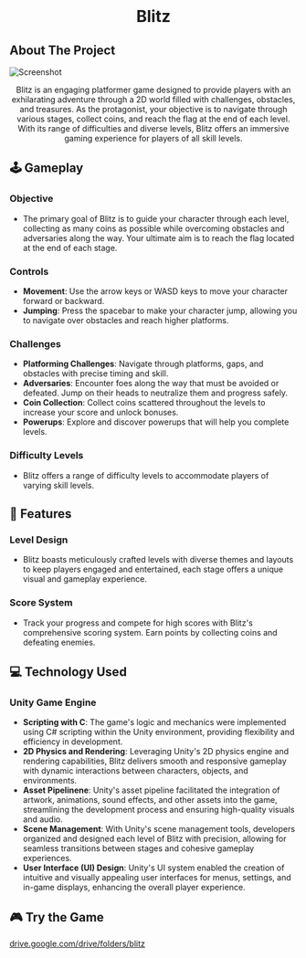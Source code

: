 <!-- PROJECT LOGO -->
<br />
<h1 align="center">Blitz</h1>

<!-- ABOUT THE PROJECT -->

## About The Project

![Screenshot](https://cjaylxcmzxbovendcgcs.supabase.co/storage/v1/object/public/Blitz/Game%20Development%20Project%2014_03_2024%2010_21_32%20pm.png)

<p align="center">
Blitz is an engaging platformer game designed to provide players with an exhilarating adventure through a 2D world filled with challenges, obstacles, and treasures. As the protagonist, your objective is to navigate through various stages, collect coins, and reach the flag at the end of each level. With its range of difficulties and diverse levels, Blitz offers an immersive gaming experience for players of all skill levels.
</p>

<!-- GAMEPLAY -->

## 🕹 Gameplay

  ### Objective
  - The primary goal of Blitz is to guide your character through each level, collecting as many coins as possible while overcoming obstacles and adversaries along the way. Your ultimate aim is to reach the flag located at the end of each stage.
  
  ### Controls
  - **Movement**: Use the arrow keys or WASD keys to move your character forward or backward.
  - **Jumping**: Press the spacebar to make your character jump, allowing you to navigate over obstacles and reach higher platforms.
  
  ### Challenges
  - **Platforming Challenges**: Navigate through platforms, gaps, and obstacles with precise timing and skill.
  - **Adversaries**: Encounter foes along the way that must be avoided or defeated. Jump on their heads to neutralize them and progress safely.
  - **Coin Collection**: Collect coins scattered throughout the levels to increase your score and unlock bonuses.
  - **Powerups**: Explore and discover powerups that will help you complete levels.
  
  ### Difficulty Levels
  - Blitz offers a range of difficulty levels to accommodate players of varying skill levels.

<!-- FEATURES -->
## 📝 Features

  ### Level Design
  - Blitz boasts meticulously crafted levels with diverse themes and layouts to keep players engaged and entertained, each stage offers a unique visual and gameplay experience.
      
  ### Score System
  - Track your progress and compete for high scores with Blitz's comprehensive scoring system. Earn points by collecting coins and defeating enemies.

<!-- TECHNOLOGY USED -->
## 💻 Technology Used

  ### Unity Game Engine
  - **Scripting with C**: The game's logic and mechanics were implemented using C# scripting within the Unity environment, providing flexibility and efficiency in development.
  - **2D Physics and Rendering**: Leveraging Unity's 2D physics engine and rendering capabilities, Blitz delivers smooth and responsive gameplay with dynamic interactions between characters, objects, and environments.
  - **Asset Pipelinene**: Unity's asset pipeline facilitated the integration of artwork, animations, sound effects, and other assets into the game, streamlining the development process and ensuring high-quality visuals and audio.
  - **Scene Management**: With Unity's scene management tools, developers organized and designed each level of Blitz with precision, allowing for seamless transitions between stages and cohesive gameplay experiences.
  - **User Interface (UI) Design**: Unity's UI system enabled the creation of intuitive and visually appealing user interfaces for menus, settings, and in-game displays, enhancing the overall player experience.

<!-- DEMO -->
## 🎮 Try the Game
[drive.google.com/drive/folders/blitz](https://drive.google.com/drive/folders/194n7eCEBFPlbwh6OGQ4TWNFtMaT4zS1Q?usp=sharing)

